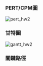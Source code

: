 ### PERT/CPM圖
![pert_hw2](https://github.com/user-attachments/assets/771ea0c7-1452-4ae2-9ee2-79fb0d12cb23)
### 甘特圖
![gantt_hw2](https://github.com/user-attachments/assets/dadee176-84e1-4578-a4dc-efd19f6ca9e2)
### 關鍵路徑
